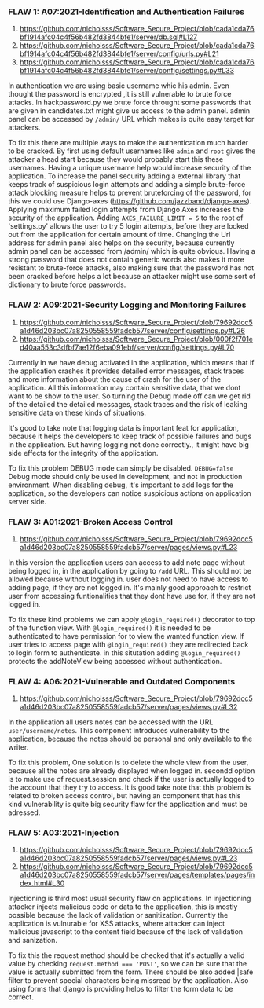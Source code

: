 ### FLAW 1: A07:2021-Identification and Authentication Failures 

1. https://github.com/nicholsss/Software_Secure_Project/blob/cada1cda76bf1914afc04c4f56b482fd3844bfe1/server/db.sql#L127
2. https://github.com/nicholsss/Software_Secure_Project/blob/cada1cda76bf1914afc04c4f56b482fd3844bfe1/server/config/urls.py#L21
3. https://github.com/nicholsss/Software_Secure_Project/blob/cada1cda76bf1914afc04c4f56b482fd3844bfe1/server/config/settings.py#L33

In authentication we are using basic username whic his admin. Even thought the password is encrypted ,it is still vulnerable to brute force attacks. In hackpassword.py we brute force throught some passwords that are given in candidates.txt might give us access to the admin panel. admin panel can be accessed by ```/admin/``` URL which makes is quite easy target for attackers. 

To fix this there are multiple ways to make the authentication much harder to be cracked. By first using default usernames like ```admin``` and ```root``` gives the attacker a head start because they would probably start this these usernames. Having a unique username help would increase security of the application. To increase the panel security adding a external library that keeps track of suspicious login attempts and adding a simple brute-force attack blocking measure helps to prevent bruteforcing of the password, for this we could use Django-axes (https://github.com/jazzband/django-axes). Applying maximum failed login attempts from Django Axes increases the security of the application. Adding ```AXES_FAILURE_LIMIT = 5``` to the root of 'settings.py' allows the user to try 5 login attempts, before they are locked out from the application for certain amount of time.  Changing the Url address for admin panel also helps on the security, because currently admin panel can be accessed from /admin/ which is quite obvious. Having a strong password that does not contain generic words also makes it more resistant to brute-force attacks, also making sure that the password has not been cracked before helps a lot because an attacker might use some sort of dictionary to brute force passwords.

### FLAW 2: A09:2021-Security Logging and Monitoring Failures 


1. https://github.com/nicholsss/Software_Secure_Project/blob/79692dcc5a1d46d203bc07a8250558559fadcb57/server/config/settings.py#L26
2. https://github.com/nicholsss/Software_Secure_Project/blob/000f2f701ed40aa553c3dfbf7ae12f6eba091ebf/server/config/settings.py#L70

Currently in we have debug activated in the application, which means that if the application crashes it provides  detailed error messages, stack traces and more information about the cause of crash for the user of the application. All this information may contain sensitive data, that we dont want to be show to the user. So turning the Debug mode off can we get rid of the detailed the detailed messages, stack traces and the risk of leaking sensitive data on these kinds of situations.

It's good to take note that logging data is important feat for application, because it helps the developers to keep track of  possible failures and bugs in the application. But having logging not done correctly., it might have big side effects for the integrity of the application.

To fix this problem DEBUG mode can simply be disabled. ```DEBUG=false``` Debug mode should only be used in development, and not in production environment. When disabling debug, it's important to add logs for the application, so the developers can notice suspicious actions on application server side.





### FLAW 3: A01:2021-Broken Access Control

1. https://github.com/nicholsss/Software_Secure_Project/blob/79692dcc5a1d46d203bc07a8250558559fadcb57/server/pages/views.py#L23


In this version the application users can access to add note page without being logged in, in the application by going to ```/add``` URL. This should not be allowed because without logging in. user does not need to have access to adding page, if they are not logged in. It's mainly good approach to restrict user from accessing funtionalities that they dont have use for, if they are not logged in.

To fix these kind problems we can apply ```@login_required()``` decorator to top of the function view. With ```@login_required()``` it is needed to be authenticated to have permission for to view the wanted function view. If user tries to access page with ```@login_required()``` they are redirected back to login form to authenticate. in this situtation adding ```@login_required()``` protects the addNoteView being accessed without authentication.


### FLAW 4: A06:2021-Vulnerable and Outdated Components

1. https://github.com/nicholsss/Software_Secure_Project/blob/79692dcc5a1d46d203bc07a8250558559fadcb57/server/pages/views.py#L32

In the application all users notes can be accessed with the URL ```user/username/notes```. This component introduces vulnerability to the application, because the notes should be personal and only available to the writer. 

To fix this problem,  One solution is to delete the whole view from the user, because all the notes are already displayed when logged in. secondd option is to make use of request.session and check if the user is actually logged to the account that they try to access. It is good take note that this problem is related to broken access control, but having an component that has this kind vulnerability is quite big security flaw for the application and must be adressed.


### FLAW 5: A03:2021-Injection

1. https://github.com/nicholsss/Software_Secure_Project/blob/79692dcc5a1d46d203bc07a8250558559fadcb57/server/pages/views.py#L23
2. https://github.com/nicholsss/Software_Secure_Project/blob/79692dcc5a1d46d203bc07a8250558559fadcb57/server/pages/templates/pages/index.html#L30

Injectioning is third most usual security flaw on applications. In injectioning attacker injects malicious code or data to the application, this is mostly possible because the lack of validation or sanitization. Currently the application is vulnurable for XSS attacks, where attacker can inject malicious javascript to the content field because of the lack of validation and sanization.

To fix this the request method should be checked that it's actually a valid value by checking ```request.method === 'POST'```, so we can be sure that the value is actually submitted from the form. There should be also added |safe filter to prevent special characters being missread by the application. Also using forms that django is providing helps to filter the form data to be correct.